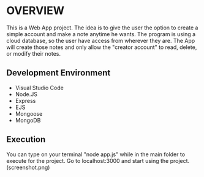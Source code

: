 # OVERVIEW

This is a Web App project. The idea is to give the user the option to create a simple account and make a note anytime he wants. The program is using a cloud database, so the user have access from wherever they are.
The App will create those notes and only allow the "creator account" to read, delete, or modify their notes.

## Development Environment

* Visual Studio Code
* Node.JS
* Express
* EJS
* Mongoose
* MongoDB

## Execution

You can type on your terminal "node app.js" while in the main folder to execute for the project.
Go to localhost:3000 and start using the project.
(screenshot.png)
